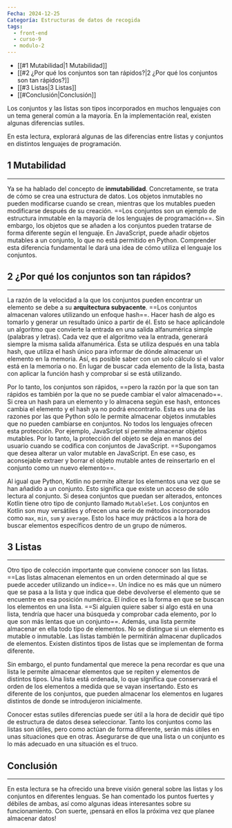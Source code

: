 ```yaml
---
Fecha: 2024-12-25
Categoría: Estructuras de datos de recogida
tags:
  - front-end
  - curso-9
  - modulo-2
---
```

- [[#1 Mutabilidad|1 Mutabilidad]]
- [[#2 ¿Por qué los conjuntos son tan rápidos?|2 ¿Por qué los conjuntos son tan rápidos?]]
- [[#3 Listas|3 Listas]]
- [[#Conclusión|Conclusión]]

Los conjuntos y las listas son tipos incorporados en muchos lenguajes con un tema general común a la mayoría. En la implementación real, existen algunas diferencias sutiles.

En esta lectura, explorará algunas de las diferencias entre listas y conjuntos en distintos lenguajes de programación.

## 1 Mutabilidad
---
Ya se ha hablado del concepto de **inmutabilidad**. Concretamente, se trata de cómo se crea una estructura de datos. Los objetos inmutables no pueden modificarse cuando se crean, mientras que los mutables pueden modificarse después de su creación. ==Los conjuntos son un ejemplo de estructura inmutable en la mayoría de los lenguajes de programación==. Sin embargo, los objetos que se añaden a los conjuntos pueden tratarse de forma diferente según el lenguaje. En JavaScript, puede añadir objetos mutables a un conjunto, lo que no está permitido en Python. Comprender esta diferencia fundamental le dará una idea de cómo utiliza el lenguaje los conjuntos.

## 2 ¿Por qué los conjuntos son tan rápidos?
---
La razón de la velocidad a la que los conjuntos pueden encontrar un elemento se debe a su **arquitectura subyacente**. ==Los conjuntos almacenan valores utilizando un enfoque hash==. Hacer hash de algo es tomarlo y generar un resultado único a partir de él. Esto se hace aplicándole un algoritmo que convierte la entrada en una salida alfanumérica simple (palabras y letras). Cada vez que el algoritmo vea la entrada, generará siempre la misma salida alfanumérica. Ésta se utiliza después en una tabla hash, que utiliza el hash único para informar de dónde almacenar un elemento en la memoria. Así, es posible saber con un solo cálculo si el valor está en la memoria o no. En lugar de buscar cada elemento de la lista, basta con aplicar la función hash y comprobar si se está utilizando.

Por lo tanto, los conjuntos son rápidos, ==pero la razón por la que son tan rápidos es también por la que no se puede cambiar el valor almacenado==. Si crea un hash para un elemento y lo almacena según ese hash, entonces cambia el elemento y el hash ya no podrá encontrarlo. Esta es una de las razones por las que Python sólo le permite almacenar objetos inmutables que no pueden cambiarse en conjuntos. No todos los lenguajes ofrecen esta protección. Por ejemplo, JavaScript sí permite almacenar objetos mutables. Por lo tanto, la protección del objeto se deja en manos del usuario cuando se codifica con conjuntos de JavaScript. ==Supongamos que desea alterar un valor mutable en JavaScript. En ese caso, es aconsejable extraer y borrar el objeto mutable antes de reinsertarlo en el conjunto como un nuevo elemento==.

Al igual que Python, Kotlin no permite alterar los elementos una vez que se han añadido a un conjunto. Esto significa que existe un acceso de sólo lectura al conjunto. Si desea conjuntos que puedan ser alterados, entonces Kotlin tiene otro tipo de conjunto llamado `MutableSet`. Los conjuntos en Kotlin son muy versátiles y ofrecen una serie de métodos incorporados como `max`, `min`, `sum` y `average`. Esto los hace muy prácticos a la hora de buscar elementos específicos dentro de un grupo de números.

## 3 Listas
---
Otro tipo de colección importante que conviene conocer son las listas. ==Las listas almacenan elementos en un orden determinado al que se puede acceder utilizando un índice==. Un índice no es más que un número que se pasa a la lista y que indica que debe devolverse el elemento que se encuentre en esa posición numérica. El índice es la forma en que se buscan los elementos en una lista. ==Si alguien quiere saber si algo está en una lista, tendría que hacer una búsqueda y comprobar cada elemento, por lo que son más lentas que un conjunto==. Además, una lista permite almacenar en ella todo tipo de elementos. No se distingue si un elemento es mutable o inmutable. Las listas también le permitirán almacenar duplicados de elementos. Existen distintos tipos de listas que se implementan de forma diferente.

Sin embargo, el punto fundamental que merece la pena recordar es que una lista le permite almacenar elementos que se repiten y elementos de distintos tipos. Una lista está ordenada, lo que significa que conservará el orden de los elementos a medida que se vayan insertando. Esto es diferente de los conjuntos, que pueden almacenar los elementos en lugares distintos de donde se introdujeron inicialmente.

Conocer estas sutiles diferencias puede ser útil a la hora de decidir qué tipo de estructura de datos desea seleccionar. Tanto los conjuntos como las listas son útiles, pero como actúan de forma diferente, serán más útiles en unas situaciones que en otras. Asegurarse de que una lista o un conjunto es lo más adecuado en una situación es el truco.

## Conclusión
---
En esta lectura se ha ofrecido una breve visión general sobre las listas y los conjuntos en diferentes lenguas. Se han comentado los puntos fuertes y débiles de ambas, así como algunas ideas interesantes sobre su funcionamiento. Con suerte, ¡pensará en ellos la próxima vez que planee almacenar datos!